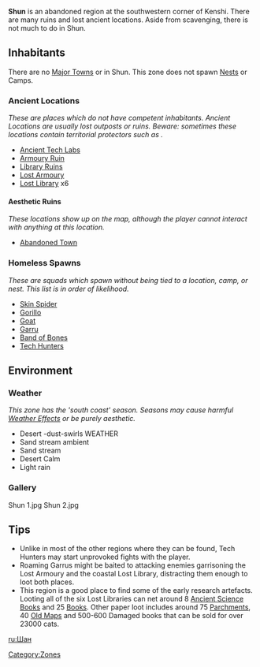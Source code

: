 **Shun** is an abandoned region at the southwestern corner of Kenshi.
There are many ruins and lost ancient locations. Aside from scavenging,
there is not much to do in Shun.

## Inhabitants

There are no [Major Towns](Major_Towns.md "wikilink") or [](Minor_Outposts.md) in Shun. This zone does not spawn
[Nests](Nest.md "wikilink") or Camps.

### Ancient Locations

*These are places which do not have competent inhabitants. Ancient
Locations are usually lost outposts or ruins. Beware: sometimes these
locations contain territorial protectors such as [](Security_Spider.md).*

- [Ancient Tech Labs](Ancient_Tech_Lab.md "wikilink")
- [Armoury Ruin](Armoury_Ruin.md "wikilink")
- [Library Ruins](Library_Ruins.md "wikilink")
- [Lost Armoury](Lost_Armoury.md "wikilink")
- [Lost Library](Lost_Library.md "wikilink") x6

#### Aesthetic Ruins

*These locations show up on the map, although the player cannot interact
with anything at this location.*

- [Abandoned Town](Abandoned_Town.md "wikilink")

### Homeless Spawns

*These are squads which spawn without being tied to a location, camp, or
nest. This list is in order of likelihood.*

- [Skin Spider](Skin_Spider.md "wikilink")
- [Gorillo](Gorillo.md "wikilink")
- [Goat](Goat.md "wikilink")
- [Garru](Garru.md "wikilink")
- [Band of Bones](03%20-%20Projects%20&%20Wikis/Kenshi/Kenshi%20Wiki/Kenshi%20Wiki%20Template/Band_of_Bones.md "wikilink")
- [Tech Hunters](03%20-%20Projects%20&%20Wikis/Kenshi/Kenshi%20Wiki/Kenshi%20Wiki%20Template/Tech_Hunters.md "wikilink")

## Environment

### Weather

*This zone has the 'south coast' season. Seasons may cause harmful
[Weather Effects](Weather_Effects.md "wikilink") or be purely aesthetic.*

- Desert -dust-swirls WEATHER
- Sand stream ambient
- Sand stream
- Desert Calm
- Light rain

### Gallery

Shun 1.jpg Shun 2.jpg

## Tips

- Unlike in most of the other regions where they can be found, Tech
  Hunters may start unprovoked fights with the player.
- Roaming Garrus might be baited to attacking enemies garrisoning the
  Lost Armoury and the coastal Lost Library, distracting them enough to
  loot both places.
- This region is a good place to find some of the early research
  artefacts. Looting all of the six Lost Libraries can net around 8
  [Ancient Science Books](Ancient_Science_Book.md "wikilink") and 25
  [Books](Book.md "wikilink"). Other paper loot includes around 75
  [Parchments](Parchment.md "wikilink"), 40 [Old Maps](Old_Map.md "wikilink")
  and 500-600 Damaged books that can be sold for over 23000 cats.

[ru:Шан](ru:Шан "wikilink")

[Category:Zones](Category:Zones "wikilink")